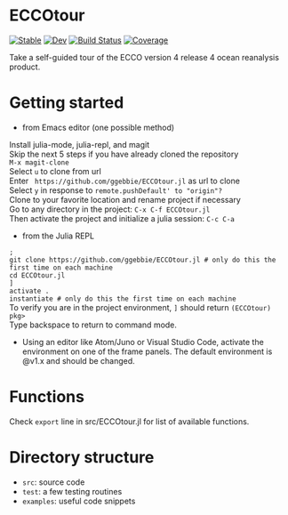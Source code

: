 # ECCOtour

[![Stable](https://img.shields.io/badge/docs-stable-blue.svg)](https://ggebbie.github.io/ECCOtour.jl/stable)
[![Dev](https://img.shields.io/badge/docs-dev-blue.svg)](https://ggebbie.github.io/ECCOtour.jl/dev)
[![Build Status](https://github.com/ggebbie/ECCOtour.jl/workflows/CI/badge.svg)](https://github.com/ggebbie/ECCOtour.jl/actions)
[![Coverage](https://codecov.io/gh/ggebbie/ECCOtour.jl/branch/master/graph/badge.svg)](https://codecov.io/gh/ggebbie/ECCOtour.jl)

Take a self-guided tour of the ECCO version 4 release 4 ocean reanalysis product. 

# Getting started

* from Emacs editor (one possible method)

Install julia-mode, julia-repl, and magit \
Skip the next 5 steps if you have already cloned the repository \
`M-x magit-clone` \
Select `u` to clone from url\
Enter ` https://github.com/ggebbie/ECCOtour.jl` as url to clone \
Select `y` in response to `remote.pushDefault' to "origin"?` \
Clone to your favorite location and rename project if necessary \
Go to any directory in the project: `C-x C-f ECCOtour.jl`\
Then activate the project and initialize a julia session: `C-c C-a`

* from the Julia REPL

`;`\
`git clone https://github.com/ggebbie/ECCOtour.jl # only do this the first time on each machine`\
`cd ECCOtour.jl`\
`]`\
`activate .`\
`instantiate # only do this the first time on each machine`\
To verify you are in the project environment, `]` should return `(ECCOtour) pkg>`\
Type backspace to return to command mode.

* Using an editor like Atom/Juno or Visual Studio Code, activate the environment on one of the frame panels. The default environment is @v1.x and should be changed.

# Functions
Check `export` line in src/ECCOtour.jl for list of available functions.

# Directory structure
- `src`: source code
- `test`: a few testing routines
- `examples`: useful code snippets
